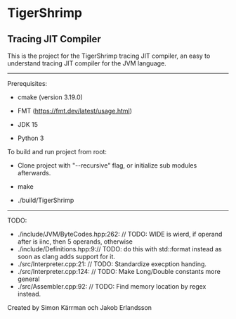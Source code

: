 # TigerShrimp

## Tracing JIT Compiler

This is the project for the TigerShrimp tracing JIT compiler,
an easy to understand tracing JIT compiler for the JVM language.

---

Prerequisites:

- cmake (version 3.19.0)

- FMT (https://fmt.dev/latest/usage.html)

- JDK 15

- Python 3

To build and run project from root:

- Clone project with "--recursive" flag, or initialize sub modules afterwards.

- make

- ./build/TigerShrimp

---

TODO:

- ./include/JVM/ByteCodes.hpp:262:    // TODO: WIDE is wierd, if operand after is iinc, then 5 operands, otherwise
- ./include/Definitions.hpp:9:// TODO: do this with std::format instead as soon as clang adds support for it.
- ./src/Interpreter.cpp:21:  // TODO: Standardize execption handing.
- ./src/Interpreter.cpp:124:        // TODO: Make Long/Double constants more general
- ./src/Assembler.cpp:92:      // TODO: Find memory location by regex instead.

Created by Simon Kärrman och Jakob Erlandsson